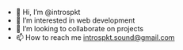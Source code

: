 - 👋 Hi, I’m @introspkt
- 👀 I’m interested in web development
- 💞️ I’m looking to collaborate on projects
- 📫 How to reach me introspkt.sound@gmail.com

<!---
introspkt/introspkt is a ✨ special ✨ repository because its `README.md` (this file) appears on your GitHub profile.
You can click the Preview link to take a look at your changes.
--->
